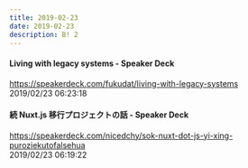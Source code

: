 ```yaml
---
title: 2019-02-23
date: 2019-02-23
description: B! 2
---
```


#### Living with legacy systems - Speaker Deck
https://speakerdeck.com/fukudat/living-with-legacy-systems<br>
2019/02/23 06:23:18<br>


#### 続 Nuxt.js 移行プロジェクトの話 - Speaker Deck
https://speakerdeck.com/nicedchy/sok-nuxt-dot-js-yi-xing-puroziekutofalsehua<br>
2019/02/23 06:19:22<br>


